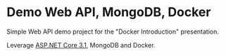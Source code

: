 # Demo Web API, MongoDB, Docker

Simple Web API demo project for the "Docker Introduction" presentation.

Leverage [ASP.NET Core 3.1](https://docs.microsoft.com/en-us/aspnet/core/?view=aspnetcore-3.1), MongoDB and Docker.
